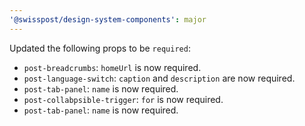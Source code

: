 ```yaml
---
'@swisspost/design-system-components': major
---
```


Updated the following props to be `required`:

- `post-breadcrumbs`: `homeUrl` is now required.
- `post-language-switch`: `caption` and `description` are now required.
- `post-tab-panel`: `name` is now required.
- `post-collabpsible-trigger`: `for` is now required.
- `post-tab-panel`: `name` is now required.
